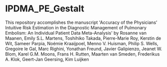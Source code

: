 # IPDMA_PE_Gestalt

This repository accomplishes the manuscript 'Accuracy of the Physicians’ Intuitive Risk Estimation in the Diagnostic Management of Pulmonary Embolism: An Individual Patient Data Meta-Analysis' by Rosanne van Maanen, Emily S.L. Martens, Toshihiko Takada, Pierre-Marie Roy, Kerstin de Wit, Sameer Parpia, Noémie Kraaijpoel, Menno V. Huisman, Philip S. Wells, Gregoire le Gal, Marc Righini, Yonathan Freund, Javier Galipienzo, Jeanet W. Blom, Karel G.M. Moons, Frans H. Rutten, Maarten van Smeden, Frederikus A. Klok, Geert-Jan Geersing, Kim Luijken
